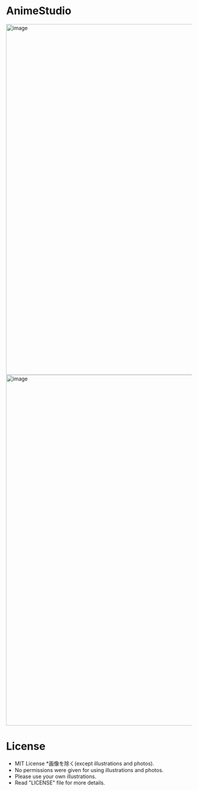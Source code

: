# AnimeStudio

<img width="950" alt="image" src="https://user-images.githubusercontent.com/67158360/170070218-46782479-5d13-495f-a8df-3d376ae7d473.png">
<img width="950" alt="image" src="https://user-images.githubusercontent.com/67158360/170070477-5bd6d2ef-0861-47c5-9c5c-76b028c1e349.png">

# License
- MIT License *画像を除く(except illustrations and photos).
- No permissions were given for using illustrations and photos.
- Please use your own illustrations.
- Read "LICENSE" file for more details.
